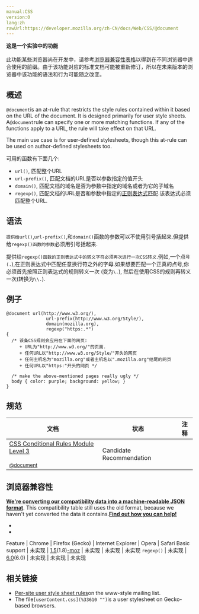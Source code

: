 ```yaml
---
manual:CSS
version:0
lang:zh
rawUrl:https://developer.mozilla.org/zh-CN/docs/Web/CSS/@document
---
```






**这是一个实验中的功能**<br></br>此功能某些浏览器尚在开发中，请参考[浏览器兼容性表格](%33605 "")以得到在不同浏览器中适合使用的前缀。由于该功能对应的标准文档可能被重新修订，所以在未来版本的浏览器中该功能的语法和行为可能随之改变。



## 概述<a name="概述"></a>


`@document`is an at-rule that restricts the style rules contained within it based on the URL of the document. It is designed primarily for user style sheets. A`@document`rule can specify one or more matching functions. If any of the functions apply to a URL, the rule will take effect on that URL.



The main use case is for user-defined stylesheets, though this at-rule can be used on author-defined stylesheets too.



可用的函数有下面几个:


* `url()`, 匹配整个URL
* `url-prefix()`, 匹配文档的URL是否以参数指定的值开头
* `domain()`, 匹配文档的域名是否为参数中指定的域名或者为它的子域名
* `regexp()`, 匹配文档的URL是否和参数中指定的[正则表达式](%33607 "https://developer.mozilla.org/en/JavaScript/Guide/Regular_Expressions")匹配.该表达式必须匹配整个URL.

## 语法<a name="语法"></a>


`提供给url()`,`url-prefix()`,和`domain()`函数的参数可以不使用引号括起来.但提供给`regexp()函数的参数`必须用引号括起来.



提供给`regexp()函数的正则表达式中的转义字符必须再次进行一次CSS转义`.例如,一个点`号(.`),在正则表达式中匹配任意换行符之外的字母.如果想要匹配一个正真的点号,你必须首先按照正则表达式的规则转义一次 (变为`\.`), 然后在使用CSS的规则再转义一次(转换为`\\.`).


## 例子<a name="例子"></a>

```
@document url(http://www.w3.org/),
               url-prefix(http://www.w3.org/Style/),
               domain(mozilla.org),
               regexp("https:.*")
{
  /* 该条CSS规则会应用在下面的网页:
     + URL为"http://www.w3.org/"的页面.
     + 任何URL以"http://www.w3.org/Style/"开头的网页
     + 任何主机名为"mozilla.org"或者主机名以".mozilla.org"结尾的网页     
     + 任何URL以"https:"开头的网页 */

  /* make the above-mentioned pages really ugly */
  body { color: purple; background: yellow; }
}
```

## 规范<a name="Specifications"></a>

文档 | 状态 | 注释 
 ---  |  ---  |  ---  | 
[CSS Conditional Rules Module Level 3<br></br><small>@document</small>](%33608 "") | Candidate Recommendation |  


## 浏览器兼容性<a name="Browser_compatibility"></a>


**[We&#39;re converting our compatibility data into a machine-readable JSON format](%3344 "")**. This compatibility table still uses the old format, because we haven&#39;t yet converted the data it contains.**[Find out how you can help!](%3392 "")**


* 
* 

Feature | Chrome | Firefox (Gecko) | Internet Explorer | Opera | Safari 
Basic support | 未实现 | [1.5](%4776 "Released on 2005-11-25.")(1.8)[-moz](%3568 "The name of this feature is prefixed with '-moz' as this browser considers it experimental") | 未实现 | 未实现 | 未实现 
`regexp()` | 未实现 | [6.0](%3569 "Released on 2011-08-16.")(6.0) | 未实现 | 未实现 | 未实现 




## 相关链接<a name="相关链接"></a>

* [Per-site user style sheet rules](%33609 "")on the www-style mailing list.
* The file`[userContent.css](%33610 "")`is a user stylesheet on Gecko-based browsers.




